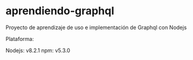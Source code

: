 # aprendiendo-graphql

Proyecto de aprendizaje de uso e implementación de Graphql con Nodejs

Plataforma:

Nodejs: v8.2.1
npm: v5.3.0
